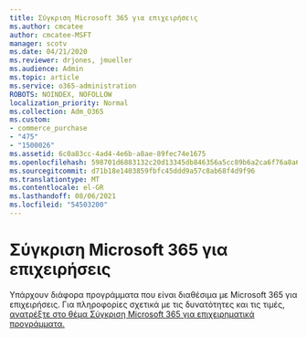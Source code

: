 ```yaml
---
title: Σύγκριση Microsoft 365 για επιχειρήσεις
ms.author: cmcatee
author: cmcatee-MSFT
manager: scotv
ms.date: 04/21/2020
ms.reviewer: drjones, jmueller
ms.audience: Admin
ms.topic: article
ms.service: o365-administration
ROBOTS: NOINDEX, NOFOLLOW
localization_priority: Normal
ms.collection: Adm_O365
ms.custom:
- commerce_purchase
- "475"
- "1500026"
ms.assetid: 6c0a83cc-4ad4-4e6b-a8ae-89fec74e1675
ms.openlocfilehash: 598701d6883132c20d13345db846356a5cc89b6a2ca6f76a8a6a05c57e494f8b
ms.sourcegitcommit: d71b18e1403859fbfc45ddd9a57c8ab68f4d9f96
ms.translationtype: MT
ms.contentlocale: el-GR
ms.lasthandoff: 08/06/2021
ms.locfileid: "54503200"
---
```

# <a name="compare-microsoft-365-for-business"></a>Σύγκριση Microsoft 365 για επιχειρήσεις

Υπάρχουν διάφορα προγράμματα που είναι διαθέσιμα με Microsoft 365 για επιχειρήσεις. Για πληροφορίες σχετικά με τις δυνατότητες και τις τιμές, [ανατρέξτε στο θέμα Σύγκριση Microsoft 365 για επιχειρηματικά προγράμματα.](https://www.microsoft.com/microsoft-365/business/compare-all-microsoft-365-business-products)  